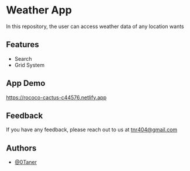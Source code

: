 # Weather App

In this repository, the user can access weather data of any location  wants


## Features
- Search
- Grid System

## App Demo
https://rococo-cactus-c44576.netlify.app

## Feedback
If you have any feedback, please reach out to us at tnr404@gmail.com

## Authors

- [@0Taner](https://github.com/0Taner)
